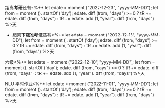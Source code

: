 距离**考研**还有<%+* let edate = moment ("2022-12-23", "yyyy-MM-DD"); let from = moment (). startOf ('day'); edate. diff (from, "days") >= 0 ? tR += edate. diff (from, "days") : tR += edate. add (1, "year"). diff (from, "days") %>天


- 距离**下载准考证**还有<%+* let edate = moment ("2022-12-15", "yyyy-MM-DD"); let from = moment (). startOf ('day'); edate. diff (from, "days") >= 0 ? tR += edate. diff (from, "days") : tR += edate. add (1, "year"). diff (from, "days") %>天


六级<%+* let edate = moment ("2022-12-10", "yyyy-MM-DD"); let from = moment (). startOf ('day'); edate. diff (from, "days") >= 0 ? tR += edate. diff (from, "days") : tR += edate. add (1, "year"). diff (from, "days") %>天


NLU 平时作业<%+* let edate = moment ("2022-11-01", "yyyy-MM-DD"); let from = moment (). startOf ('day'); edate. diff (from, "days") >= 0 ? tR += edate. diff (from, "days") : tR += edate. add (1, "year"). diff (from, "days") %>天